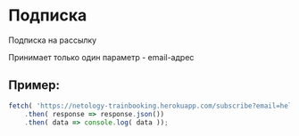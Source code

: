 # Подписка

Подписка на рассылку

Принимает только один параметр - email-адрес

## Пример:

```javascript
fetch( 'https://netology-trainbooking.herokuapp.com/subscribe?email=hello@kitty.com' )
    .then( response => response.json())
    .then( data => console.log( data ));
```

